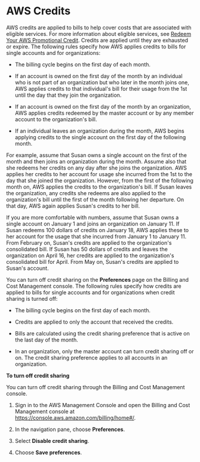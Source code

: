 # AWS Credits<a name="useconsolidatedbilling-credits"></a>

AWS credits are applied to bills to help cover costs that are associated with eligible services\. For more information about eligible services, see [Redeem Your AWS Promotional Credit](https://aws.amazon.com/awscredits/)\. Credits are applied until they are exhausted or expire\. The following rules specify how AWS applies credits to bills for single accounts and for organizations:

+ The billing cycle begins on the first day of each month\.

+ If an account is owned on the first day of the month by an individual who is not part of an organization but who later in the month joins one, AWS applies credits to that individual's bill for their usage from the 1st until the day that they join the organization\.

+ If an account is owned on the first day of the month by an organization, AWS applies credits redeemed by the master account or by any member account to the organization's bill\.

+ If an individual leaves an organization during the month, AWS begins applying credits to the single account on the first day of the following month\.

For example, assume that Susan owns a single account on the first of the month and then joins an organization during the month\. Assume also that she redeems her credits on any day after she joins the organization\. AWS applies her credits to her account for usage she incurred from the 1st to the day that she joined the organization\. However, from the first of the following month on, AWS applies the credits to the organization's bill\. If Susan leaves the organization, any credits she redeems are also applied to the organization's bill until the first of the month following her departure\. On that day, AWS again applies Susan's credits to her bill\.

If you are more comfortable with numbers, assume that Susan owns a single account on January 1 and joins an organization on January 11\. If Susan redeems 100 dollars of credits on January 18, AWS applies these to her account for the usage that she incurred from January 1 to January 11\. From February on, Susan's credits are applied to the organization's consolidated bill\. If Susan has 50 dollars of credits and leaves the organization on April 16, her credits are applied to the organization's consolidated bill for April\. From May on, Susan's credits are applied to Susan's account\.

You can turn off credit sharing on the **Preferences** page on the Billing and Cost Management console\. The following rules specify how credits are applied to bills for single accounts and for organizations when credit sharing is turned off:

+ The billing cycle begins on the first day of each month\.

+ Credits are applied to only the account that received the credits\.

+ Bills are calculated using the credit sharing preference that is active on the last day of the month\.

+ In an organization, only the master account can turn credit sharing off or on\. The credit sharing preference applies to all accounts in an organization\.

**To turn off credit sharing**

You can turn off credit sharing through the Billing and Cost Management console\.

1. Sign in to the AWS Management Console and open the Billing and Cost Management console at [https://console\.aws\.amazon\.com/billing/home\#/](https://console.aws.amazon.com/billing/home)\.

1. In the navigation pane, choose **Preferences**\.

1. Select **Disable credit sharing**\. 

1. Choose **Save preferences**\.